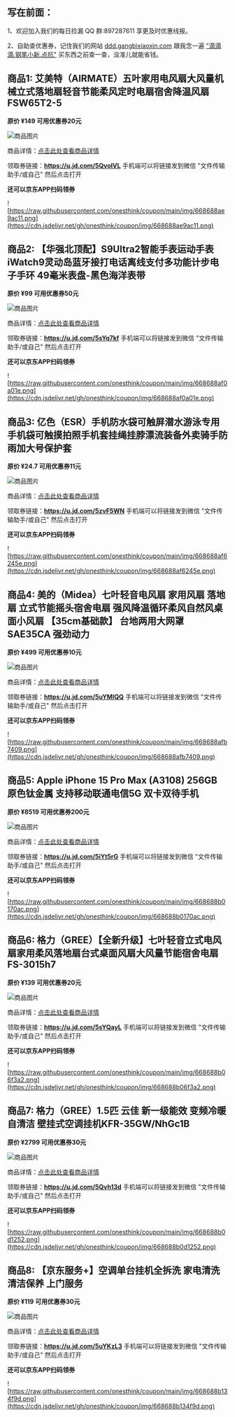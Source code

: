 ## 写在前面：

1、欢迎加入我们的每日捡漏 QQ 群:897287611 享更及时优惠线报。

2、自助查优惠券，记住我们的网站 [ddd.gangbixiaoxin.com](https://ddd.gangbixiaoxin.com) 跟我念一遍 ["滴滴滴.钢笔小新.点抗"](https://ddd.gangbixiaoxin.com) 买东西之前查一查，没准儿就能省钱。

## 商品1: 艾美特（AIRMATE）五叶家用电风扇大风量机械立式落地扇轻音节能柔风定时电扇宿舍降温风扇 FSW65T2-5

**原价 ¥149 可用优惠券20元**

![商品图片](http://img14.360buyimg.com/n1/jfs/t1/240670/15/13135/180409/667e5010Fa30b2d23/c58c8d3f8f10a17c.jpg)

商品详情：[点击此处查看商品详情](https://union-click.jd.com/jdc?e=1003156031&amp;p=JF8BAZ8JK1olXwMKXF9fDUwRCl8BGFMTWgMyEAEFVhQnWipNWhkeQxhZDAELXx9IHDRdBAlLARhaEQoBFxJSXzIGWQFRUXxxABcefB1xAigAWlpBCVJZAgoYVhJVWAEKYSZULmdkLQsDQQJtagRgUFkCHQp0PSYNfAJoQxd9fwt3B3oAIDxUYSlOdyt8fiNyP09mHyovADJzcA8KbykdK2RYPx4pYR5geAxrWC9KB2N1HSUcfxFgXjpxWgVwNFBlNilUTjNudw18aDxVKX9mByouexwnXQxjXyZFFFpnBgI7dDVscRlVWAhJCwoOZF9tC0oXBGYOHF0cWDYyVF5tSiVMVgEMTl4cDVNRUl5eD04WM244G10WXAcKV1deD04XAl8IE1wliqu6gdTs3cOu1_GAzOKyiI--gMDVOHsnAF8IGloXXQIFVVxdOHsXAF8LKwV7XFUCA1xcAE15XicOHB9SWFNsVFtaCksRBWo4GVoUXwQyZG4nex9eQBtefVpSVUcDAAoJUx1DRjFRWQB7X3x_FS08bjJCXSZBYTJ-NU0AZF5t)

领取券链接：**https://u.jd.com/5QvolVL** 手机端可以将链接发到微信 "文件传输助手/或自己" 然后点击打开

**还可以京东APP扫码领券**

![https://raw.githubusercontent.com/onesthink/coupon/main/img/668688ae9ac11.png](https://cdn.jsdelivr.net/gh/onesthink/coupon/img/668688ae9ac11.png)

## 商品2: 【华强北顶配】S9Ultra2智能手表运动手表iWatch9灵动岛蓝牙接打电话离线支付多功能计步电子手环 49毫米表盘-黑色海洋表带

**原价 ¥99 可用优惠券50元**

![商品图片](http://img14.360buyimg.com/n1/jfs/t1/243035/30/14058/132620/6686036bF5b0bf7ee/6d2ef0b0f333146f.jpg)

商品详情：[点击此处查看商品详情](https://union-click.jd.com/jdc?e=1003156031&amp;p=JF8BAdsJK1olXwMAV1hZDU4WC18IGlsUWgMFXVZaCEIVC19MRANLAjZbERscSkAJHTRQRA1CCVkdDwtCWhVLHTdNTwcKBENeCVAfUg8bejJffA9oLVVWHwolSTVBQxx4Gx9PC3J2Olw0egNKYztSZxwSCH5rUAIjYFxXDxtxazliLnlCI1wLWD9OYDN8RAFNOWV2EioFVTJ1AhtObwBlPWFbLBcqQEpyYSZsWy9dB1ZgHS4bfDJ8dRhrUgxhJGJkIAcISD1uewZzfCcTOE5hIjkCViNFZRB-bD99VGZdJDk-ayxUdwZoci9PPQN0LSUtfCh0RhtXZCt2FGFeI1w5bCtPYCh8cjNGJGV1ESoCYCtsY3sKbk8XKDZ7VRcET0psQg11eQhmJEZ2HVodVTdRD2M4GmsWXAYFXVhaDkISM18IG2tUMwYHU1ZdCEMeM244G10WXAcKV1dfCEgfC18IE1wliqu6gdTs3cOu1_GAzOKyiI--gMDVOHsnAF8IGloXXQIFVVxdOHsXAF8LKwV7XFUEVl5YD0N5XicOHB9dG1VsVFtaC0sSC2w4GVoUXwQyZG4kVRxwVxJ4SA9eCX5DKggdezsXRzVeby97X29wHAM9XBFrRGhdYzIRAXhqZF5t)

领取券链接：**https://u.jd.com/5sYq7kf** 手机端可以将链接发到微信 "文件传输助手/或自己" 然后点击打开

**还可以京东APP扫码领券**

![https://raw.githubusercontent.com/onesthink/coupon/main/img/668688af0a01e.png](https://cdn.jsdelivr.net/gh/onesthink/coupon/img/668688af0a01e.png)

## 商品3: 亿色（ESR）手机防水袋可触屏潜水游泳专用手机袋可触摸拍照手机套挂绳挂脖漂流装备外卖骑手防雨加大号保护套

**原价 ¥24.7 可用优惠券11元**

![商品图片](http://img14.360buyimg.com/n1/jfs/t1/245476/6/13078/173081/668183a8Fe4611e0c/9c35707033f9a049.jpg)

商品详情：[点击此处查看商品详情](https://union-click.jd.com/jdc?e=1003156031&amp;p=JF8BAacJK1olXgADVVldCUkXA18IGloUXAABVldfAEknRzBQRQQlBENHFRxWFlVMWzBeTA9KQl1XSwwDVFVPRjtUBAJQAVsMFgQZBDxjdRoOGiIdNGUFNCZcTw91eh96Gl5lXGgAMy00fA0ffC0BHyZRXkRyUV5KSEdjeh9tbChyHHIAKA0qQQJSexpseTlPIQR1Nlc6ahF_RxhtYCh3FHpJIyxVey9jd218aVNiP1x1CCoCYCxsYAxLbAR9Dn9xMxspbDxKVhZWQSxeIWRiDlYdcDJjYRtrfB5iAm5hIwc-X3t1ZhNsWz9ACGNUVxsNUjwfa210RyFDUQoyVW5eCUsQCmkPHVIQbTYCVG4LZksWAm4JGlocWgMyVW5dDkgWAmcLElkXWg4FZF5VD3vArtfdkerA1b_WytaKsezCitPchdMlbTYBZF5cCUkXB2gJGVslbQYBZF1tViUWUGkKG1hBWmhfHFhaT0pXQgEIHlwWXwULUG5fCUoVAV84KyxhK3MEVSdVYSgQYxcJXB93JHZwVVstCSUVZBxhbx0dIkQLUCMZCwlnBm84G2s)

领取券链接：**https://u.jd.com/5zvF5WN** 手机端可以将链接发到微信 "文件传输助手/或自己" 然后点击打开

**还可以京东APP扫码领券**

![https://raw.githubusercontent.com/onesthink/coupon/main/img/668688af6245e.png](https://cdn.jsdelivr.net/gh/onesthink/coupon/img/668688af6245e.png)

## 商品4: 美的（Midea）七叶轻音电风扇 家用风扇 落地扇 立式节能摇头宿舍电扇 强风降温循环柔风自然风桌面小风扇 【35cm基础款】 台地两用大网罩 SAE35CA 强劲动力

**原价 ¥499 可用优惠券10元**

![商品图片](http://img14.360buyimg.com/n1/jfs/t1/167428/11/42917/255606/66821e08Fcdfd24ba/90d4e173b9456751.png)

商品详情：[点击此处查看商品详情](https://union-click.jd.com/jdc?e=1003156031&amp;p=JF8BAd0JK1olXwMKXF5YCUwQAV8IGloSVQ4GU19UAU8SC19MRANLAjZbERscSkAJHTRQRA1CCVkdDwtCWhVLHTdNTwcKBENeCVAfUg8baDpzYzMXAVFXMSQ8exVuVgxUfBl8GnsAOlwidEtCSh1yGCIQHlh0BykqclxXDxtxaz5hBE9dIyc1bTJkAyx_cgFNOWVmEioVVTJ1ShtOby5mJGFbLBc-ekp-YW50Wy93AHBgHS4bawN3ZRhsaAxhJGJmIxciSD8Vew1zfCcTOE5hIjkCViNFZRB4bwJ2HGZaIywkezcDABh-aSd8KnVlCCgkdC9jYDpNbCJmK2UDNx8rcR1xeh1rXC98D2V1DT0CfyJBYxRoD1lgSQR3ZF9YURhkdyROewhdVUBaVRgjEjMQax8EF2sUbQUDVFlUDkwRCmo4K1sVbUdsVF1cAUkUAmk4GmsVWwUDVVZeAUkTBW8MK1sdWjbV-eaIgvrCi9bchdPC5KHX3eKJlsMnM18LK1sUXAQCUFlcCksnM28LK1glA2gDB1ZdC0pFBQFVU10SGgVRUDBdDUwVA2kLGGsXXAcAVm5tOCBCeBdgGQdCCGN4NS0DcR50XwhKchxoX2gAKyJdXQJleWxxHhhLK1V1IyRtCHs)

领取券链接：**https://u.jd.com/5uYMlQQ** 手机端可以将链接发到微信 "文件传输助手/或自己" 然后点击打开

**还可以京东APP扫码领券**

![https://raw.githubusercontent.com/onesthink/coupon/main/img/668688afb7409.png](https://cdn.jsdelivr.net/gh/onesthink/coupon/img/668688afb7409.png)

## 商品5: Apple iPhone 15 Pro Max (A3108) 256GB 原色钛金属 支持移动联通电信5G 双卡双待手机

**原价 ¥8519 可用优惠券200元**

![商品图片](http://img14.360buyimg.com/n1/jfs/t1/181010/20/42427/53789/65f2c66bF77e2ee3c/e39fafd22e908738.jpg)

商品详情：[点击此处查看商品详情](https://union-click.jd.com/jdc?e=1003156031&amp;p=JF8BAZ4JK1olXDYCVV9cD0weC2gLGFIlGVlaCgFtUQ5SQi0DBUVOBVlUAwoCFxBCHD1WR0VNGFJeSwcYVBYZQTVMFw5QIUBYCh0EcTR1YGZ2ZTNyHmV7BD09fyUVWzF0XjtQGFZdICsESjdSawkfW1dhJHZnIy0iVj1-WQh_Qg5JJXNmNzwEWklgcWd6eQJ1GXFnLDc_QRlcYB0BeD9mLQRhHFYvahFrCgxxRituPmVBIFwPaDxOfC1_GixICH9cCzoodyB0AxBUYyJhOHJxAR0qCjNwdyZ_TGsWB3ZJIycbcC53dRN6bQRuD1FEKB8tBEcnAl8LGlsSVAAFUldYOHsXA19edVsUXAcDUlxdC0knAl8IHVgUXA4BXVxVDUoRM28AHGvC8L7X3u-IgPLDneffovzA1LrWytZtOHsUM28JGlkVWQEDVl5tOEsUM2w4RTUUDgEHXV5dDSVKS2kPXF8RBGgCUVhZDEMWBl8KGloXXzYyZAsYdA1NXSxRYiR3Pg98KjY6SyhuUwxobDUXBVh-ET4YTRtIdxpRWSdQNWAyVG4)

领取券链接：**https://u.jd.com/5iYt5rG** 手机端可以将链接发到微信 "文件传输助手/或自己" 然后点击打开

**还可以京东APP扫码领券**

![https://raw.githubusercontent.com/onesthink/coupon/main/img/668688b0170ac.png](https://cdn.jsdelivr.net/gh/onesthink/coupon/img/668688b0170ac.png)

## 商品6: 格力（GREE）【全新升级】七叶轻音立式电风扇家用柔风落地扇台式桌面风扇大风量节能宿舍电扇 FS-3015h7

**原价 ¥139 可用优惠券20元**

![商品图片](http://img14.360buyimg.com/n1/jfs/t1/248228/36/12304/192762/66743e74F0172da6d/653d47aebc8abc49.jpg)

商品详情：[点击此处查看商品详情](https://union-click.jd.com/jdc?e=1003156031&amp;p=JF8BAbIJK1olXwMKUFZbAUwSAl8IGloUXQ8LVltVAUInRzBQRQQlBENHFRxWFlVMWzBeTA9KQl1XSwwDVFVPRjtUBAJQAVsMFgQZBD1pSjpUXzJJBHZLISVedhwWamtrRj4SPmgAJjkmdg5fShV-RANWVAZkJ1xKSEdjeh9tbCh2AXBrKDcka0tLexpvazlMIQR0NlcNahIWRwx9YzJ3FFRJIyxUay9jc21reVJwP1xxECkVcBtsYAxLbFlHOHFxAR0pfDxKVhZJRT9eHHF7MCJfcDJjYRt7GxlhAmZiIxcmX3sUSgxfeltMCGVRJiMVYCJpSCkBW1xlUQoyVW5eCUsQCmkPHVIQbTYCVG4fZp-qpbqDhoyE0NK5_orctp-IhLmtn2sUbQYEV19cAEgeBm8MGVwlXQ4FZInwsJ6dsrqAoo-L1dG784vUtJ-Ji184K1glXQcDVl5ZD0oVA184G1glXjZcOl8ODkkXBmgIdQZdWwFFUxwHZksSBG8PH18WbQQDVVxfOHsndRFBTgdRNFpbJBcoc0hpVG5hHzhIOAFhOlwvbzBpRidBYS1KBUULVDguCnsXMw)

领取券链接：**https://u.jd.com/5sYQayL** 手机端可以将链接发到微信 "文件传输助手/或自己" 然后点击打开

**还可以京东APP扫码领券**

![https://raw.githubusercontent.com/onesthink/coupon/main/img/668688b06f3a2.png](https://cdn.jsdelivr.net/gh/onesthink/coupon/img/668688b06f3a2.png)

## 商品7: 格力（GREE）1.5匹 云佳 新一级能效 变频冷暖 自清洁 壁挂式空调挂机KFR-35GW/NhGc1B

**原价 ¥2799 可用优惠券30元**

![商品图片](http://img14.360buyimg.com/n1/jfs/t1/224104/24/21092/103915/66867a6eFc88db634/f488efad95afc42d.jpg)

商品详情：[点击此处查看商品详情](https://union-click.jd.com/jdc?e=1003156031&amp;p=JF8BAZ4JK1olXDYCVV9cCEMVCmgPHFolGVlaCgFtUQ5SQi0DBUVOBVlUAwoCFxBCHD1WR0VNGFJeSwcYVBYZQTVMFwkTHUULLgA9cxJ3fTl3XAxNA0JmNDU9CCUVAWhsHTJXCm5mVhwkejtxd2cfW1dhJHZnIy0-Vz9IVQh8QiRRJXNmBzwECUl0S2d_eQJTGXJnLDc_CRlcYA0BeT9mNQRhNlYkahFCRBgKezxuPmVBIwE1bjx0ZCx_byxICH9cDikWdyhyWW5BYyJhOHJhJx4qCit0egxvTGtQOQFpHVtbQCtIfQhSHgEdD3FCDCc9BEcnAl8LGlsSVAAFUldYOHsXA19edVsUXAcDVVxYDU8nAl8IHVgUXA4BXVtfCUgSM28AHGvC8L7X3u-IgPLDneffovzA1LrWytZtOHsUM28JGlkVWQEDVl5tOEsUM2w4RTUUDg4CVF1fWyVKS2kPXF1cFWgCUVlbC0keAF8KGloXXzYyZAxbSAgeeTFoYAJ1I1B9EwkFVg9zYwRoGzUXXwFmUjcfXyNzAS1xaStzKQ4yVG4)

领取券链接：**https://u.jd.com/5Qvh13d** 手机端可以将链接发到微信 "文件传输助手/或自己" 然后点击打开

**还可以京东APP扫码领券**

![https://raw.githubusercontent.com/onesthink/coupon/main/img/668688b0d1252.png](https://cdn.jsdelivr.net/gh/onesthink/coupon/img/668688b0d1252.png)

## 商品8: 【京东服务+】空调单台挂机全拆洗  家电清洗 清洁保养 上门服务

**原价 ¥119 可用优惠券30元**

![商品图片](http://img14.360buyimg.com/n1/jfs/t1/148330/5/43668/173118/6673f252F6b99546d/460cad9853d41cfd.jpg)

商品详情：[点击此处查看商品详情](https://union-click.jd.com/jdc?e=1003156031&amp;p=JF8BAaIJK1olXwQCU1ZfAUgVBl8KHFgRXgQGZBoCUBVIMzZNXhpXVhgcDwYCXhxDXHBTTkRHA1ocDBsJVFRORjNVFRlPGQoFCTk7CA8fWSxfRSRwGFZxHw5VbzARfBpmWR1BKVtXFT5ZdhheBChOHVtgSkYOIAE1az90Vip_byxzPVxHFjwkazdjZy0PfzJMPnFmClY4cRZrdG98EzlnOnpiMBsfaBNsehhQeBxiJG5mIz0qST1uezdgRD9mKk15Pz4UeElgWRtqbDhiAXIAPDsqUR5Qex8cGS4BX3MyUiMoaDF1Rw1qHlx0WFZVMA0kfRVyRWMEK1olXgcCU1dbD00eBl84G1slC2gCVV9cCUIfBGoIK1olXQABVV9VC0ISB2gIHmsVVQEyg_Pl3cGm1uexz8Wdir-lgdfh3NWfM184GGsVXAcAVFpaCUkXM18IGGsWbVhsVQ1bC0ISCjxmRhMTWkEKHRszCE4RBGwKHFklXwcDVlxtOHsQXghuGx8dB0VVCiE4TRtkSD8AfCATInNsFhgJfBZCQg8MZQhcWkFEUl4oOEsn)

领取券链接：**https://u.jd.com/5uYKzL3** 手机端可以将链接发到微信 "文件传输助手/或自己" 然后点击打开

**还可以京东APP扫码领券**

![https://raw.githubusercontent.com/onesthink/coupon/main/img/668688b134f9d.png](https://cdn.jsdelivr.net/gh/onesthink/coupon/img/668688b134f9d.png)


